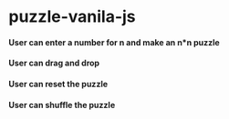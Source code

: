 # puzzle-vanila-js
#### User can enter a number for n and make an n*n puzzle
#### User can drag and drop
#### User can reset the puzzle
#### User can shuffle the puzzle
